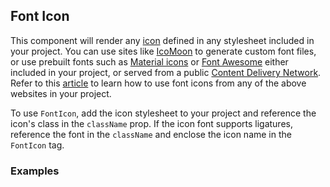 ## Font Icon

This component will render any [icon](https://www.google.com/design/spec/style/icons.html#icons-system-icons) 
defined in any stylesheet included in your project. You can use sites like [IcoMoon](https://icomoon.io/) 
to generate custom font files, or use prebuilt fonts such as [Material icons](https://design.google.com/icons/) or 
[Font Awesome](http://fontawesome.io/) either included in your project, or served from a public 
[Content Delivery Network](https://en.wikipedia.org/wiki/Content_delivery_network). Refer to this [article](https://gomakethings.com/icon-fonts/) to learn how to use font icons from any of the above websites in your project.

To use `FontIcon`, add the icon stylesheet to your project and reference the icon's class in the `className` prop. 
If  the icon font supports ligatures, reference the font in the `className` and enclose the icon name in the `FontIcon` 
tag.

### Examples
